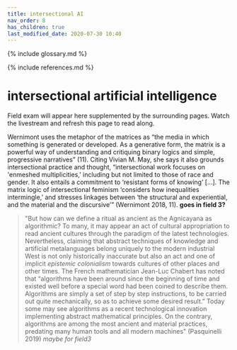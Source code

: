 ```yaml
---
title: intersectional AI
nav_order: 8
has_children: true
last_modified_date: 2020-07-30 10:40
---
```


{% include glossary.md %}

{% include references.md %}

# intersectional artificial intelligence

Field exam will appear here supplemented by the surrounding pages. Watch the livestream and refresh this page to read along.



Wernimont uses the metaphor of the matrices as “the media in which something is generated or developed. As a generative form, the matrix is a powerful way of understanding and critiquing binary logics and simple, progressive narratives” (11). Citing Vivian M. May, she says it also grounds intersectional practice and thought, “intersectional work focuses on 'enmeshed multiplicities,' including but not limited to those of race and gender. It also entails a commitment to ‘resistant forms of knowing’ [...]. The matrix logic of intersectional feminism ‘considers how inequalities intermingle,’ and stresses linkages between ‘the structural and experiential, and the material and the discursive’” (Wernimont 2018, 11). 
**goes in field 3?**

>"But how can we define a ritual as ancient as the Agnicayana as algorithmic? To many, it may appear an act of cultural appropriation to read ancient cultures through the paradigm of the latest technologies. Nevertheless, claiming that abstract techniques of knowledge and artificial metalanguages belong uniquely to the modern industrial West is not only historically inaccurate but also an act and one of implicit _epistemic colonialism_ towards cultures of other places and other times. The French mathematician Jean-Luc Chabert has noted that “algorithms have been around since the beginning of time and existed well before a special word had been coined to describe them. Algorithms are simply a set of step by step instructions, to be carried out quite mechanically, so as to achieve some desired result.” Today some may see algorithms as a recent technological innovation implementing abstract mathematical principles. On the contrary, algorithms are among the most ancient and material practices, predating many human tools and all modern machines" (Pasquinelli 2019)
_maybe for field3_



<iframe width="266" height="150" src="" frameborder="0" allow="accelerometer; autoplay; encrypted-media; gyroscope; picture-in-picture" allowfullscreen></iframe>